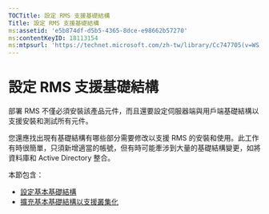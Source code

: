 ```yaml
---
TOCTitle: 設定 RMS 支援基礎結構
Title: 設定 RMS 支援基礎結構
ms:assetid: 'e5b874df-d5b5-4365-8dce-e98662b57270'
ms:contentKeyID: 18113154
ms:mtpsurl: 'https://technet.microsoft.com/zh-tw/library/Cc747705(v=WS.10)'
---
```


設定 RMS 支援基礎結構
=====================

部署 RMS 不僅必須安裝該產品元件，而且還要設定伺服器端與用戶端基礎結構以支援安裝和測試所有元件。

您還應找出現有基礎結構有哪些部分需要修改以支援 RMS 的安裝和使用。此工作有時很簡單，只須新增適當的帳號，但有時可能牽涉到大量的基礎結構變更，如將資料庫和 Active Directory 整合。

本節包含：

-   [設定基本基礎結構](https://technet.microsoft.com/3a0a3a47-e755-4455-bb22-0e05053723e4)
-   [擴充基本基礎結構以支援叢集化](https://technet.microsoft.com/78f0f2f0-a075-409c-9f46-26eb62d1d05b)